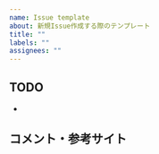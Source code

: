 ```yaml
---
name: Issue template
about: 新規Issue作成する際のテンプレート
title: ""
labels: ""
assignees: ""
---
```


## TODO
<!-- どのような状態になれば完了になる？-->
-

## コメント・参考サイト
<!-- 現状わかっていることや参考になりそうなサイトなど開発者に伝えるべきこと-->

